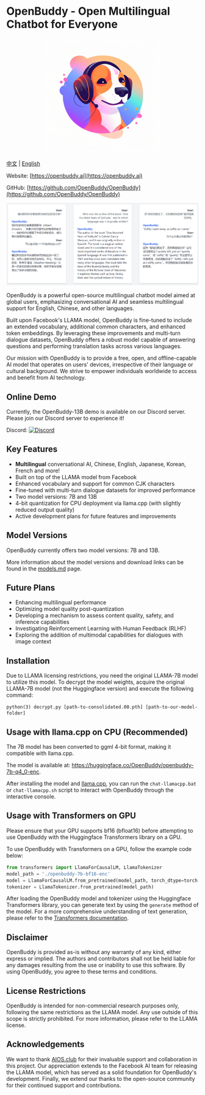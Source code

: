 # OpenBuddy - Open Multilingual Chatbot for Everyone


<div align="center">
  <img src="media/logo.png" width="300px">
</div>


[中文](README.zh.md) | [English](README.md)

Website: [https://openbuddy.ai](https://openbuddy.ai)

GitHub: [https://github.com/OpenBuddy/OpenBuddy](https://github.com/OpenBuddy/OpenBuddy)

![Demo](media/demo.png)

OpenBuddy is a powerful open-source multilingual chatbot model aimed at global users, emphasizing conversational AI and seamless multilingual support for English, Chinese, and other languages.

Built upon Facebook's LLAMA model, OpenBuddy is fine-tuned to include an extended vocabulary, additional common characters, and enhanced token embeddings. By leveraging these improvements and multi-turn dialogue datasets, OpenBuddy offers a robust model capable of answering questions and performing translation tasks across various languages.

Our mission with OpenBuddy is to provide a free, open, and offline-capable AI model that operates on users' devices, irrespective of their language or cultural background. We strive to empower individuals worldwide to access and benefit from AI technology.

## Online Demo

Currently, the OpenBuddy-13B demo is available on our Discord server. Please join our Discord server to experience it!

Discord: [![Discord](https://img.shields.io/discord/1100710961549168640?color=blueviolet&label=Discord)](https://discord.gg/6fU2s9cGjA)


## Key Features

- **Multilingual** conversational AI, Chinese, English, Japanese, Korean, French and more!
- Built on top of the LLAMA model from Facebook
- Enhanced vocabulary and support for common CJK characters
- Fine-tuned with multi-turn dialogue datasets for improved performance
- Two model versions: 7B and 13B
- 4-bit quantization for CPU deployment via llama.cpp (with slightly reduced output quality)
- Active development plans for future features and improvements

## Model Versions

OpenBuddy currently offers two model versions: 7B and 13B.

More information about the model versions and download links can be found in the [models.md](models.md) page.

## Future Plans

- Enhancing multilingual performance
- Optimizing model quality post-quantization
- Developing a mechanism to assess content quality, safety, and inference capabilities
- Investigating Reinforcement Learning with Human Feedback (RLHF)
- Exploring the addition of multimodal capabilities for dialogues with image context

## Installation

Due to LLAMA licensing restrictions, you need the original LLAMA-7B model to utilize this model. To decrypt the model weights, acquire the original LLAMA-7B model (not the Huggingface version) and execute the following command:

```
python(3) decrypt.py [path-to-consolidated.00.pth] [path-to-our-model-folder]
```

## Usage with llama.cpp on CPU (Recommended)

The 7B model has been converted to ggml 4-bit format, making it compatible with llama.cpp.

The model is available at: https://huggingface.co/OpenBuddy/openbuddy-7b-q4_0-enc.

After installing the model and [llama.cpp](https://github.com/ggerganov/llama.cpp), you can run the `chat-llamacpp.bat` or `chat-llamacpp.sh` script to interact with OpenBuddy through the interactive console.

## Usage with Transformers on GPU

Please ensure that your GPU supports bf16 (bfloat16) before attempting to use OpenBuddy with the Huggingface Transformers library on a GPU.

To use OpenBuddy with Transformers on a GPU, follow the example code below:

```Python
from transformers import LlamaForCausalLM, LlamaTokenizer
model_path = './openbuddy-7b-bf16-enc'
model = LlamaForCausalLM.from_pretrained(model_path, torch_dtype=torch.bfloat16, device_map="auto") 
tokenizer = LlamaTokenizer.from_pretrained(model_path)
```

After loading the OpenBuddy model and tokenizer using the Huggingface Transformers library, you can generate text by using the `generate` method of the model. For a more comprehensive understanding of text generation, please refer to the [Transformers documentation](https://huggingface.co/docs/transformers/index).

## Disclaimer

OpenBuddy is provided as-is without any warranty of any kind, either express or implied. The authors and contributors shall not be held liable for any damages resulting from the use or inability to use this software. By using OpenBuddy, you agree to these terms and conditions.

## License Restrictions

OpenBuddy is intended for non-commercial research purposes only, following the same restrictions as the LLAMA model. Any use outside of this scope is strictly prohibited. For more information, please refer to the LLAMA license.

## Acknowledgements

We want to thank [AIOS.club](https://github.com/aios-club) for their invaluable support and collaboration in this project. Our appreciation extends to the Facebook AI team for releasing the LLAMA model, which has served as a solid foundation for OpenBuddy's development. Finally, we extend our thanks to the open-source community for their continued support and contributions.
